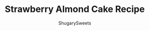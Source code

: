 ---
layout: ../../layouts/MarkdownPostLayout.astro
title: Strawberry Almond Cake Recipe
author: ShugarySweets
pubDate: 2019-04-08
description: "This gorgeous, from scratch, Strawberry Almond Cake recipe features a moist almond layer cake with strawberry buttercream. Fresh sliced almonds and strawberries to added flavor and texture!"
image_url: https://www.shugarysweets.com/wp-content/uploads/2019/04/strawberry-almond-cake-3.jpg
tags: ["Cake","American"]
calories: 603
protein: 6
carbohydrates: 77
fats: 31
fiber: 2
ingredients: ["5 egg whites, room temperature","3/4 cup buttermilk","3/4 cup unsalted butter, softened","1 Tablespoon almond extract","1 3/4 cup granulated sugar","2 1/2 cups cake flour","1 Tablespoon baking powder","1/2 teaspoon kosher salt","1 1/2 cups unsalted butter","5 cups powdered sugar","2 Tablespoons milk","2 teaspoons almond extract","1 cup fresh strawberries, diced","1 ounce package freeze dried strawberries, crushed to a fine crumb","1 1/2 cup sliced almonds, divided"]
serves: 16
time: "58 minutes"
prepTime: "30 minutes"
instructions: ["Grease and flour two 9-inch cake pans and line bottoms with parchment paper circles. Use Wilton bake even strips to keep cakes level with no waste! Set aside.","Preheat oven to 350 degrees F.","In a small bowl, whisk egg whites with 1/4 cup of the buttermilk. Set aside.","In a medium bowl, combine cake flour with baking powder and salt. Set aside.","In a large mixing bowl, beat butter with granulated sugar, for 2-3 minutes until creamy (scraping down sides of bowl as needed.","Beat in almond extract.","Add the dry ingredients slowly until combined. Slowly add in the egg mixture, beating until well blended.","Finally, beat in the remaining buttermilk.","Pour batter evenly between prepared pans. Bake for 25-28 minutes until lightly browned and toothpick inserted in the center comes out clean.","Remove from oven and cool in pans 5 minutes. Then invert onto a parchment paper lined wire rack (to keep cake from sticking). Cool completely.","For the frosting, beat butter with powdered sugar, milk, and almond extract. Beat for about 4 minutes until fluffy. Remove about 1 cup of the white frosting and set aside.","To the remaining frosting, add in the crushed freeze dried strawberries until blended.","To assemble. Lay one cake layer on cake plate. Spread WHITE almond frosting over the top only. Add the fresh, diced strawberries and 1/4 cup of the sliced almonds.","Top with the second layer of cake. Using an offset spatula, spread the remaining strawberry frosting over the sides and top (feel free to use a piping tip to add swirls if desired).","Once all the frosting has been applied, use your hands to press the remaining sliced almonds into the side of the cake. To give it a beautiful finish, I only added almonds to the bottom third. If desired, add one fresh strawberry to the top!","Keep cake covered until ready to serve. Can be refrigerated if desired. ENJOY."]
nutrition: ["603 calories","77 grams carbohydrates","69 milligrams cholesterol","31 grams fat","2 grams fiber","6 grams protein","17 grams saturated fat","176 milligrams sodium","58 grams sugar","0 grams trans fat","13 grams unsaturated fat"]
---